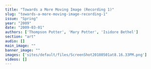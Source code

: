 ```yaml
---
title: "Towards a More Moving Image (Recording 1)"
slug: "towards-a-more-moving-image-recording-1"
issue: "Spring"
year: "2009"
date: "2009-03-01"
authors: ['Thompson Potter', 'Mary Potter', 'Isidore Bethel']
section: "art"
audio: []
main_image: ""
banner_image: ""
images: ['sites/default/files/ScreenShot20180501at8.16.33PM.png']
videos: []
---
```

